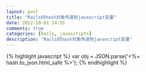```yaml
---
layout: post
title: "Rails的hash对象传递到javascript变量"
date: 2012-10-01 14:55
comments: true
categories: [Rails, javascripts]
description: "Rails的hash对象传递到javascript变量"
---
```


{% highlight javascript %}
  var obj = JSON.parse('<%= hash.to_json.html_safe %>');
{% endhighlight %}

